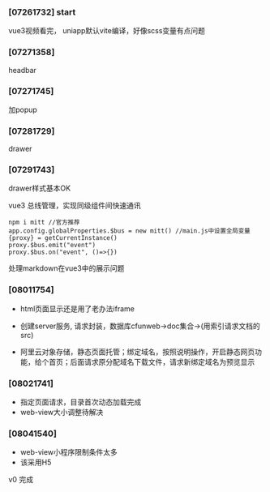 ### [07261732] start

vue3视频看完， uniapp默认vite编译，好像scss变量有点问题

### [07271358]

headbar

### [07271745]

加popup

### [07281729]

drawer

### [07291743]

drawer样式基本OK

vue3 总线管理，实现同级组件间快速通讯

```  
npm i mitt //官方推荐
app.config.globalProperties.$bus = new mitt() //main.js中设置全局变量
{proxy} = getCurrentInstance()
proxy.$bus.emit("event")
proxy.$bus.on("event", ()=>{})
```

处理markdown在vue3中的展示问题

### [08011754]

- html页面显示还是用了老办法iframe

- 创建server服务, 请求封装，数据库cfunweb->doc集合->(用索引请求文档的src)

- 阿里云对象存储，静态页面托管；绑定域名，按照说明操作，开启静态网页功能，给个首页；后面请求原分配域名下载文件，请求新绑定域名为预览显示

### [08021741]

- 指定页面请求，目录首次动态加载完成
- web-view大小调整待解决

### [08041540]

- web-view小程序限制条件太多
- 该采用H5

v0 完成